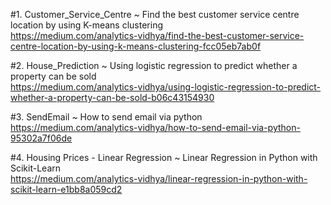 #1. Customer_Service_Centre ~ Find the best customer service centre location by using K-means clustering<br/>https://medium.com/analytics-vidhya/find-the-best-customer-service-centre-location-by-using-k-means-clustering-fcc05eb7ab0f

#2. House_Prediction ~ Using logistic regression to predict whether a property can be sold<br/>https://medium.com/analytics-vidhya/using-logistic-regression-to-predict-whether-a-property-can-be-sold-b06c43154930

#3. SendEmail ~ How to send email via python<br/>https://medium.com/analytics-vidhya/how-to-send-email-via-python-95302a7f06de

#4. Housing Prices - Linear Regression ~ Linear Regression in Python with Scikit-Learn<br/>https://medium.com/analytics-vidhya/linear-regression-in-python-with-scikit-learn-e1bb8a059cd2
